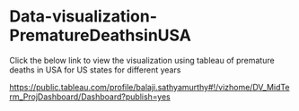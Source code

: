 # Data-visualization-PrematureDeathsinUSA

Click the below link to view the visualization using tableau of premature deaths in USA for US states for different years

https://public.tableau.com/profile/balaji.sathyamurthy#!/vizhome/DV_MidTerm_ProjDashboard/Dashboard?publish=yes
